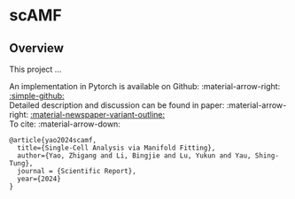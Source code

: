 # scAMF
## Overview

<div class="justify-text">
This project ...
</div>

An implementation in Pytorch is available on Github: :material-arrow-right: <a href="https://github.com/zhigang-yao/scAMF" class="btn-href">:simple-github:</a>  
Detailed description and discussion can be found in paper: :material-arrow-right: <a href="" class="btn-href">:material-newspaper-variant-outline:</a>  
To cite: :material-arrow-down:
```
@article{yao2024scamf,
  title={Single-Cell Analysis via Manifold Fitting},
  author={Yao, Zhigang and Li, Bingjie and Lu, Yukun and Yau, Shing-Tung},
  journal = {Scientific Report},
  year={2024}
}
```